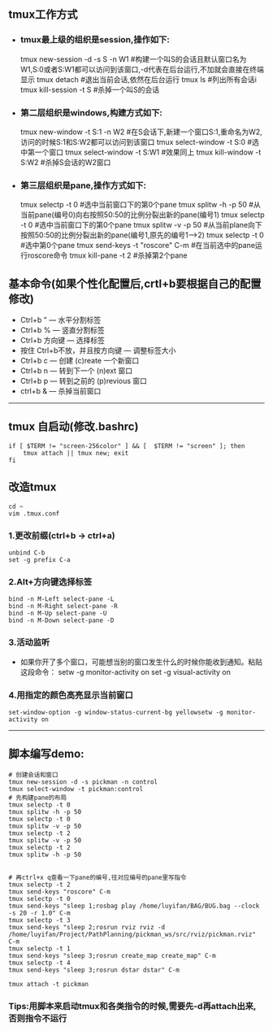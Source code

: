 ## tmux工作方式
- ### tmux最上级的组织是session,操作如下:
	tmux new-session -d -s S -n W1 #构建一个叫S的会话且默认窗口名为W1,S:0或者S:W1都可以访问到该窗口,-d代表在后台运行,不加就会直接在终端显示
	tmux detach #退出当前会话,依然在后台运行
	tmux ls #列出所有会话i
	tmux kill-session -t S #杀掉一个叫S的会话
- ### 第二层组织是windows,构建方式如下:
	tmux new-window -t S:1 -n W2 #在S会话下,新建一个窗口S:1,重命名为W2,访问的时候S:1和S:W2都可以访问到该窗口
	tmux select-window -t S:0 #选中第一个窗口
	tmux select-window -t S:W1 #效果同上
	tmux kill-window -t S:W2 #杀掉S会话的W2窗口
- ### 第三层组织是pane,操作方式如下:
	tmux selectp -t 0 #选中当前窗口下的第0个pane
	tmux splitw -h -p 50 #从当前pane(编号0)向右按照50:50的比例分裂出新的pane(编号1)
	tmux selectp -t 0 #选中当前窗口下的第0个pane
	tmux splitw -v -p 50 #从当前plane向下按照50:50的比例分裂出新的pane(编号1,原先的编号1-->2)
	tmux selectp -t 0 #选中第0个pane
	tmux send-keys -t "roscore" C-m #在当前选中的pane运行roscore命令
	tmux kill-pane -t 2 #杀掉第2个pane

## 基本命令(如果个性化配置后,crtl+b要根据自己的配置修改)
- Ctrl+b " — 水平分割标签
- Ctrl+b % — 竖直分割标签
- Ctrl+b 方向键 — 选择标签
- 按住 Ctrl+b不放，并且按方向键 — 调整标签大小
- Ctrl+b c — 创建 (c)reate 一个新窗口
- Ctrl+b n — 转到下一个 (n)ext 窗口
- Ctrl+b p — 转到之前的 (p)revious 窗口
- ctrl+b & — 杀掉当前窗口
-----

## tmux 自启动(修改.bashrc)
	if [ $TERM != "screen-256color" ] && [  $TERM != "screen" ]; then
	    tmux attach || tmux new; exit
	fi 

## 改造tmux
	cd ~
	vim .tmux.conf
### 1.更改前缀(ctrl+b -> ctrl+a)
	unbind C-b
	set -g prefix C-a
### 2.Alt+方向键选择标签
	bind -n M-Left select-pane -L
	bind -n M-Right select-pane -R
	bind -n M-Up select-pane -U
	bind -n M-Down select-pane -D

### 3.活动监听
- 如果你开了多个窗口，可能想当别的窗口发生什么的时候你能收到通知。粘贴这段命令：
	setw -g monitor-activity on
	set -g visual-activity on

### 4.用指定的颜色高亮显示当前窗口
	set-window-option -g window-status-current-bg yellowsetw -g monitor-activity on
------

## 脚本编写demo:
	# 创建会话和窗口
	tmux new-session -d -s pickman -n control
	tmux select-window -t pickman:control
	# 先构建pane的布局
	tmux selectp -t 0
	tmux splitw -h -p 50
	tmux selectp -t 0
	tmux splitw -v -p 50
	tmux selectp -t 2
	tmux splitw -v -p 50
	tmux selectp -t 2
	tmux splitw -h -p 50
	
	
	# 再ctrl+x q查看一下pane的编号,往对应编号的pane里写指令
	tmux selectp -t 2
	tmux send-keys "roscore" C-m
	tmux selectp -t 0
	tmux send-keys "sleep 1;rosbag play /home/luyifan/BAG/BUG.bag --clock -s 20 -r 1.0" C-m
	tmux selectp -t 3
	tmux send-keys "sleep 2;rosrun rviz rviz -d /home/luyifan/Project/PathPlanning/pickman_ws/src/rviz/pickman.rviz" C-m
	tmux selectp -t 1
	tmux send-keys "sleep 3;rosrun create_map create_map" C-m
	tmux selectp -t 4
	tmux send-keys "sleep 3;rosrun dstar dstar" C-m
	
	tmux attach -t pickman
### Tips:用脚本来启动tmux和各类指令的时候,需要先-d再attach出来,否则指令不运行
